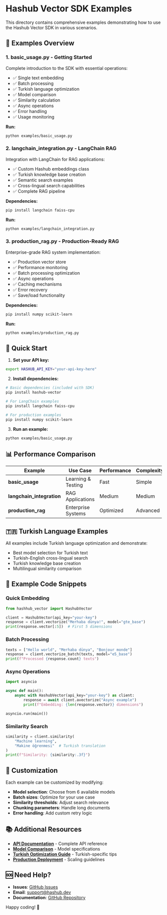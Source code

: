 # Hashub Vector SDK Examples

This directory contains comprehensive examples demonstrating how to use the Hashub Vector SDK in various scenarios.

## 📁 Examples Overview

### 1. **basic_usage.py** - Getting Started
Complete introduction to the SDK with essential operations:
- ✅ Single text embedding
- ✅ Batch processing
- ✅ Turkish language optimization
- ✅ Model comparison
- ✅ Similarity calculation
- ✅ Async operations
- ✅ Error handling
- ✅ Usage monitoring

**Run:**
```bash
python examples/basic_usage.py
```

### 2. **langchain_integration.py** - LangChain RAG
Integration with LangChain for RAG applications:
- ✅ Custom Hashub embeddings class
- ✅ Turkish knowledge base creation
- ✅ Semantic search examples
- ✅ Cross-lingual search capabilities
- ✅ Complete RAG pipeline

**Dependencies:**
```bash
pip install langchain faiss-cpu
```

**Run:**
```bash
python examples/langchain_integration.py
```

### 3. **production_rag.py** - Production-Ready RAG
Enterprise-grade RAG system implementation:
- ✅ Production vector store
- ✅ Performance monitoring
- ✅ Batch processing optimization
- ✅ Async operations
- ✅ Caching mechanisms
- ✅ Error recovery
- ✅ Save/load functionality

**Dependencies:**
```bash
pip install numpy scikit-learn
```

**Run:**
```bash
python examples/production_rag.py
```

## 🚀 Quick Start

1. **Set your API key:**
```bash
export HASHUB_API_KEY="your-api-key-here"
```

2. **Install dependencies:**
```bash
# Basic dependencies (included with SDK)
pip install hashub-vector

# For LangChain examples
pip install langchain faiss-cpu

# For production examples
pip install numpy scikit-learn
```

3. **Run an example:**
```bash
python examples/basic_usage.py
```

## 📊 Performance Comparison

| Example | Use Case | Performance | Complexity | Best For |
|---------|----------|-------------|------------|----------|
| **basic_usage** | Learning & Testing | Fast | Simple | Getting started |
| **langchain_integration** | RAG Applications | Medium | Medium | LangChain users |
| **production_rag** | Enterprise Systems | Optimized | Advanced | Production use |

## 🇹🇷 Turkish Language Examples

All examples include Turkish language optimization and demonstrate:
- Best model selection for Turkish text
- Turkish-English cross-lingual search
- Turkish knowledge base creation
- Multilingual similarity comparison

## 📝 Example Code Snippets

### Quick Embedding
```python
from hashhub_vector import HashubVector

client = HashubVector(api_key="your-key")
response = client.vectorize("Merhaba dünya!", model="gte_base")
print(response.vector[:5])  # First 5 dimensions
```

### Batch Processing
```python
texts = ["Hello world", "Merhaba dünya", "Bonjour monde"]
response = client.vectorize_batch(texts, model="e5_base")
print(f"Processed {response.count} texts")
```

### Async Operations
```python
import asyncio

async def main():
    async with HashubVector(api_key="your-key") as client:
        response = await client.avectorize("Async example")
        print(f"Embedding: {len(response.vector)} dimensions")

asyncio.run(main())
```

### Similarity Search
```python
similarity = client.similarity(
    "Machine learning", 
    "Makine öğrenmesi"  # Turkish translation
)
print(f"Similarity: {similarity:.3f}")
```

## 🔧 Customization

Each example can be customized by modifying:
- **Model selection**: Choose from 6 available models
- **Batch sizes**: Optimize for your use case
- **Similarity thresholds**: Adjust search relevance
- **Chunking parameters**: Handle long documents
- **Error handling**: Add custom retry logic

## 📚 Additional Resources

- **[API Documentation](https://github.com/hasanbahadir/hashub-vector-sdk#api-documentation)** - Complete API reference
- **[Model Comparison](https://github.com/hasanbahadir/hashub-vector-sdk#models)** - Model specifications
- **[Turkish Optimization Guide](https://github.com/hasanbahadir/hashub-vector-sdk#turkish-optimization)** - Turkish-specific tips
- **[Production Deployment](https://github.com/hasanbahadir/hashub-vector-sdk#production-deployment)** - Scaling guidelines

## 🆘 Need Help?

- **Issues**: [GitHub Issues](https://github.com/hasanbahadir/hashub-vector-sdk/issues)
- **Email**: [support@hashub.dev](mailto:support@hashub.dev)
- **Documentation**: [GitHub Repository](https://github.com/hasanbahadir/hashub-vector-sdk)

Happy coding! 🚀
